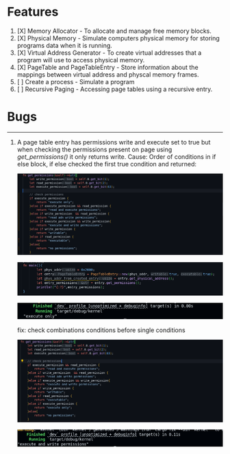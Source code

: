 # Features

1. [X] Memory Allocator - To allocate and manage free memory blocks.
2. [X] Physical Memory - Simulate computers physical memory for storing programs data when it is running.
3. [X] Virtual Address Generator - To create virtual addresses that a program will use to access physical memory.
4. [X] PageTable and PageTableEntry - Store information about the mappings between virtual address and physcal memory frames.
5. [ ] Create a process - Simulate a program
6. [ ] Recursive Paging - Accessing page tables using a recursive entry.

# **Bugs**

---

1. A page table entry has permissions write and execute set to true but when checking the permissions present on page using _get_permissions()_ it only returns write.
   Cause: Order of conditions in if else block, if else checked the first true condition and returned:

   ![1739610044851](image/README/1739610044851.png)

   ![1739609948892](image/README/1739609948892.png)

   ![1739609970270](image/README/1739609970270.png)

   fix: check combinations conditions before single conditions

   ![1739610381384](image/README/1739610381384.png)

   ![1739610423494](image/README/1739610423494.png)
